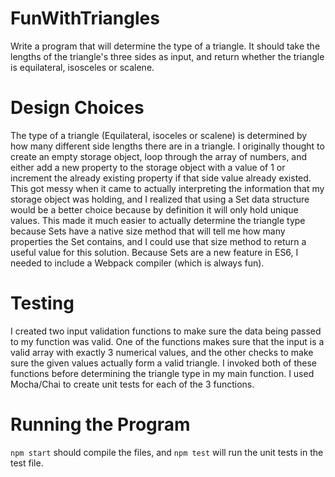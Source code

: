 # FunWithTriangles
Write a program that will determine the type of a triangle. It should take the lengths of the triangle's three sides as input, and return whether the triangle is equilateral, isosceles or scalene.


# Design Choices
The type of a triangle (Equilateral, isoceles or scalene) is determined by how many different side lengths there are in a triangle. I originally thought to create an empty storage object, loop through the array of numbers, and either add a new property to the storage object with a value of 1 or increment the already existing property if that side value already existed. This got messy when it came to actually interpreting the information that my storage object was holding, and I realized that using a Set data structure would be a better choice because by definition it will only hold unique values. This made it much easier to actually determine the triangle type because Sets have a native size method that will tell me how many properties the Set contains, and I could use that size method to return a useful value for this solution. Because Sets are a new feature in ES6, I needed to include a  Webpack compiler (which is always fun). 

# Testing
I created two input validation functions to make sure the data being passed to my function was valid. One of the functions makes sure that the input is a valid array with exactly 3 numerical values, and the other checks to make sure the given values actually form a valid triangle. I invoked both of these functions before determining the triangle type in my main function. I used Mocha/Chai to create unit tests for each of the 3 functions. 

# Running the Program
`npm start` should compile the files, and `npm test` will run the unit tests in the test file.

